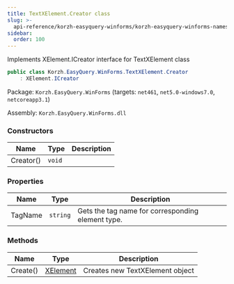 ```yaml
---
title: TextXElement.Creator class
slug: >-
  api-reference/korzh-easyquery-winforms/korzh-easyquery-winforms-namespace/textxelement-creator-class
sidebar:
  order: 100
---
```


Implements XElement.ICreator interface for TextXElement class
```csharp
public class Korzh.EasyQuery.WinForms.TextXElement.Creator
    : XElement.ICreator

```
Package: `Korzh.EasyQuery.WinForms` (targets: `net461`, `net5.0-windows7.0`, `netcoreapp3.1`)

Assembly: `Korzh.EasyQuery.WinForms.dll`

### Constructors

| Name | Type | Description | 
| --- | --- | --- | 
| Creator() | `void` |  | 


### Properties

| Name | Type | Description | 
| --- | --- | --- | 
| TagName | `string` | Gets the tag name for corresponding element type. | 


### Methods

| Name | Type | Description | 
| --- | --- | --- | 
| Create() | [XElement](///easyquery/docs/api-reference/korzh-easyquery-winforms/korzh-easyquery-winforms-namespace/xelement-class) | Creates new TextXElement object |
